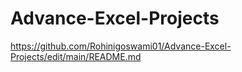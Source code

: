 # Advance-Excel-Projects
https://github.com/Rohinigoswami01/Advance-Excel-Projects/edit/main/README.md


